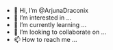 - 👋 Hi, I’m @ArjunaDraconix
- 👀 I’m interested in ...
- 🌱 I’m currently learning ...
- 💞️ I’m looking to collaborate on ...
- 📫 How to reach me ...

<!---
ArjunaDraconix/ArjunaDraconix is a ✨ special ✨ repository because its `README.md` (this file) appears on your GitHub profile.
You can click the Preview link to take a look at your changes.
--->
